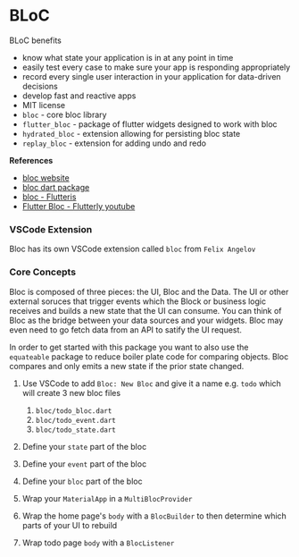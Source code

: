 # BLoC

BLoC benefits
* know what state your application is in at any point in time
* easily test every case to make sure your app is responding appropriately
* record every single user interaction in your application for data-driven decisions
* develop fast and reactive apps
* MIT license
* `bloc` - core bloc library
* `flutter_bloc` - package of flutter widgets designed to work with bloc
* `hydrated_bloc` - extension allowing for persisting bloc state
* `replay_bloc` - extension for adding undo and redo

**References**
* [bloc website](https://bloclibrary.dev/#/)
* [bloc dart package](https://pub.dev/packages/bloc)
* [bloc - Flutteris](https://www.flutteris.com/blog/en/reactive-programming---streams---bloc)
* [Flutter Bloc - Flutterly youtube](https://www.youtube.com/watch?v=THCkkQ-V1-8)

### VSCode Extension
Bloc has its own VSCode extension called `bloc` from `Felix Angelov`

### Core Concepts
Bloc is composed of three pieces: the UI, Bloc and the Data. The UI or other external soruces that 
trigger events which the Block or business logic receives and builds a new state that the UI can 
consume. You can think of Bloc as the bridge between your data sources and your widgets. Bloc may 
even need to go fetch data from an API to satify the UI request.

In order to get started with this package you want to also use the `equateable` package to reduce 
boiler plate code for comparing objects. Bloc compares and only emits a new state if the prior state 
changed.

1. Use VSCode to add `Bloc: New Bloc` and give it a name e.g. `todo` which will create 3 new bloc files
   1. `bloc/todo_bloc.dart`
   2. `bloc/todo_event.dart`
   3. `bloc/todo_state.dart`

2. Define your `state` part of the bloc

3. Define your `event` part of the bloc

4. Define your `bloc` part of the bloc

5. Wrap your `MaterialApp` in a `MultiBlocProvider`

6. Wrap the home page's `body` with a `BlocBuilder` to then determine which parts of your UI to rebuild

7. Wrap todo page `body` with a `BlocListener`


<!-- 
vim: ts=2:sw=2:sts=2
-->
